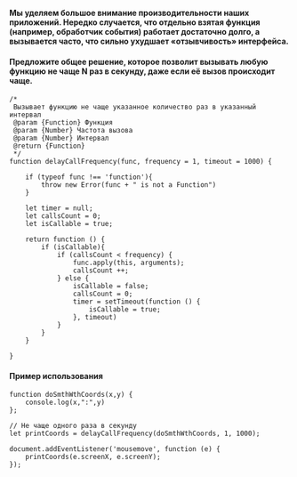 **Мы уделяем большое внимание производительности наших приложений. Нередко случается, что отдельно взятая функция (например, обработчик события) работает достаточно долго, а вызывается часто, что сильно ухудшает «отзывчивость» интерфейса.** 
   
#### Предложите общее решение, которое позволит вызывать любую функцию не чаще N раз в секунду, даже если её вызов происходит чаще.

```
/*
 Вызывает функцию не чаще указанное количество раз в указанный интервал
 @param {Function} Функция
 @param {Number} Частота вызова
 @param {Number} Интервал
 @return {Function}
 */
function delayCallFrequency(func, frequency = 1, timeout = 1000) {

    if (typeof func !== 'function'){
        throw new Error(func + " is not a Function")
    }

    let timer = null;
    let callsCount = 0;
    let isCallable = true;

    return function () {
        if (isCallable){
            if (callsCount < frequency) {
                func.apply(this, arguments);
                callsCount ++;
            } else {
                isCallable = false;
                callsCount = 0;
                timer = setTimeout(function () {
                    isCallable = true;
                }, timeout)
            }
        }
    }

}
```

#### Пример использования

```
function doSmthWthCoords(x,y) {
    console.log(x,":",y)
};

// Не чаще одного раза в секунду
let printCoords = delayCallFrequency(doSmthWthCoords, 1, 1000);

document.addEventListener('mousemove', function (e) {
    printCoords(e.screenX, e.screenY);
});

```